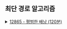 ## 최단 경로 알고리즘
<details>
<summary>
<a href="_12865.java">12865 - 평범한 배낭 (120분)</a>
</summary>
</details>